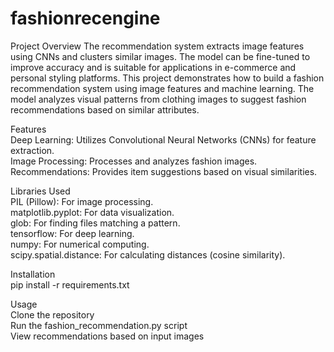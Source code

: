 # fashionrecengine
Project Overview
The recommendation system extracts image features using CNNs and clusters similar images. The model can be fine-tuned to improve accuracy and is suitable for applications in e-commerce and personal styling platforms. This project demonstrates how to build a fashion recommendation system using image features and machine learning. The model analyzes visual patterns from clothing images to suggest fashion recommendations based on similar attributes.

Features <br />
Deep Learning: Utilizes Convolutional Neural Networks (CNNs) for feature extraction.<br />
Image Processing: Processes and analyzes fashion images.<br />
Recommendations: Provides item suggestions based on visual similarities.<br />

Libraries Used <br />
PIL (Pillow): For image processing. <br />
matplotlib.pyplot: For data visualization.<br />
glob: For finding files matching a pattern.<br />
tensorflow: For deep learning.<br />
numpy: For numerical computing.<br />
scipy.spatial.distance: For calculating distances (cosine similarity).<br />

Installation<br />
pip install -r requirements.txt<br />

Usage <br />
Clone the repository<br />
Run the fashion_recommendation.py script<br />
View recommendations based on input images<br />